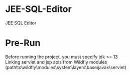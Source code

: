 # JEE-SQL-Editor
JEE SQL Editor
# Pre-Run
Before running the project, you must specify jdk >= 13<br>
Linking servlet and jsp apis from Wildfly modules (path\to\wildfly\modules\system\layers\base\javax\servlet)

